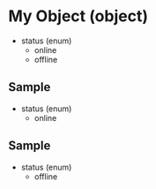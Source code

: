 # My Object (object)

- status (enum)
  - online
  - offline

## Sample

- status (enum)
  - online

## Sample

- status (enum)
  - offline
